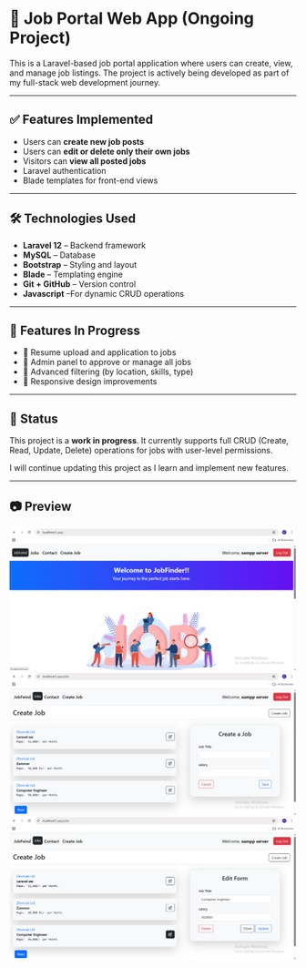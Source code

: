 # 🧳 Job Portal Web App (Ongoing Project)

This is a Laravel-based job portal application where users can create, view, and manage job listings. The project is actively being developed as part of my full-stack web development journey.

---

## ✅ Features Implemented

- Users can **create new job posts**
- Users can **edit or delete only their own jobs**
- Visitors can **view all posted jobs**
- Laravel authentication
- Blade templates for front-end views

---

## 🛠️ Technologies Used

- **Laravel 12** – Backend framework
- **MySQL** – Database
- **Bootstrap** – Styling and layout
- **Blade** – Templating engine
- **Git + GitHub** – Version control
- **Javascript** –For dynamic CRUD operations

---

## 🚧 Features In Progress

- 📂 Resume upload and application to jobs
- 🧠 Admin panel to approve or manage all jobs
- 🎯 Advanced filtering (by location, skills, type)
- 📱 Responsive design improvements

---

## 📌 Status

This project is a **work in progress**. It currently supports full CRUD (Create, Read, Update, Delete) operations for jobs with user-level permissions.

I will continue updating this project as I learn and implement new features.

---

## 📷 Preview
![Home Page](Home.png)
![Create a Job](create.png)
![Edit a Job](jobsListing.png)
